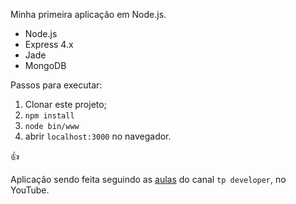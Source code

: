 Minha primeira aplicação em Node.js.

- Node.js
- Express 4.x
- Jade
- MongoDB

Passos para executar:

1. Clonar este projeto;
2. `npm install`
3. `node bin/www`
4. abrir `localhost:3000` no navegador.

:+1:

Aplicação sendo feita seguindo as [aulas](https://www.youtube.com/watch?v=TAZaYjk7klo) do canal `tp developer`, no YouTube.
